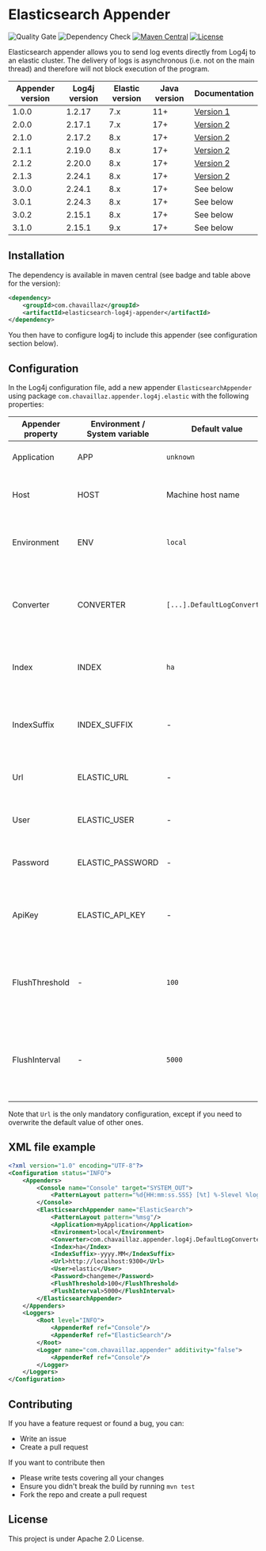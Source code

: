 # Elasticsearch Appender

[v1]: https://github.com/Chavaillaz/elasticsearch-log4j-appender/wiki/Appender-1.x-‐-Log4j-1.x
[v2]: https://github.com/Chavaillaz/elasticsearch-log4j-appender/wiki/Appender-2.x-‐-Log4j-2.x

![Quality Gate](https://github.com/chavaillaz/elasticsearch-log4j-appender/actions/workflows/sonarcloud.yml/badge.svg)
![Dependency Check](https://github.com/chavaillaz/elasticsearch-log4j-appender/actions/workflows/snyk.yml/badge.svg)
[![Maven Central](https://maven-badges.herokuapp.com/maven-central/com.chavaillaz/elasticsearch-log4j-appender/badge.svg)](https://maven-badges.herokuapp.com/maven-central/com.chavaillaz/elasticsearch-log4j-appender)
[![License](https://img.shields.io/badge/License-Apache%202.0-blue.svg)](https://opensource.org/licenses/Apache-2.0)

Elasticsearch appender allows you to send log events directly from Log4j to an elastic cluster. The delivery of logs is
asynchronous (i.e. not on the main thread) and therefore will not block execution of the program.

| Appender version | Log4j version | Elastic version | Java version | Documentation   |
|------------------|---------------|-----------------|--------------|-----------------|
| 1.0.0            | 1.2.17        | 7.x             | 11+          | [Version 1][v1] |
| 2.0.0            | 2.17.1        | 7.x             | 17+          | [Version 2][v2] |
| 2.1.0            | 2.17.2        | 8.x             | 17+          | [Version 2][v2] |
| 2.1.1            | 2.19.0        | 8.x             | 17+          | [Version 2][v2] |
| 2.1.2            | 2.20.0        | 8.x             | 17+          | [Version 2][v2] |
| 2.1.3            | 2.24.1        | 8.x             | 17+          | [Version 2][v2] |
| 3.0.0            | 2.24.1        | 8.x             | 17+          | See below       |
| 3.0.1            | 2.24.3        | 8.x             | 17+          | See below       |
| 3.0.2            | 2.15.1        | 8.x             | 17+          | See below       |
| 3.1.0            | 2.15.1        | 9.x             | 17+          | See below       |

## Installation

The dependency is available in maven central (see badge and table above for the version):

```xml
<dependency>
    <groupId>com.chavaillaz</groupId>
    <artifactId>elasticsearch-log4j-appender</artifactId>
</dependency>
```

You then have to configure log4j to include this appender (see configuration section below).

## Configuration

In the Log4j configuration file, add a new appender `ElasticsearchAppender` using package 
`com.chavaillaz.appender.log4j.elastic` with the following properties:

| Appender property | Environment / System variable | Default value               | Description                                                                                                                             |
|-------------------|-------------------------------|-----------------------------|-----------------------------------------------------------------------------------------------------------------------------------------|
| Application       | APP                           | `unknown`                   | The name of the application generating the logs.                                                                                        |
| Host              | HOST                          | Machine host name           | The name of the host on which the application is running.                                                                               |
| Environment       | ENV                           | `local`                     | The name of the environment in which the application is running.                                                                        |
| Converter         | CONVERTER                     | `[...].DefaultLogConverter` | The path of the class used to convert logging events into key/value documents to be stored.                                             |
| Index             | INDEX                         | `ha`                        | The name of the Elasticsearch index to which the documents are sent.                                                                    |
| IndexSuffix       | INDEX_SUFFIX                  | -                           | The suffix added to the index name (using current date) in a format pattern suitable for `DateTimeFormatter`.                           |
| Url               | ELASTIC_URL                   | -                           | The address of Elasticsearch in the format `scheme://host:port`.                                                                        |
| User              | ELASTIC_USER                  | -                           | The username to use as credentials to access Elasticsearch.                                                                             |
| Password          | ELASTIC_PASSWORD              | -                           | The password to use as credentials to access Elasticsearch.                                                                             |
| ApiKey            | ELASTIC_API_KEY               | -                           | The API key (already encoded) to use as credentials to access Elasticsearch.                                                            |
| FlushThreshold    | -                             | `100`                       | The threshold number of messages triggering the transmission of documents to the server.                                                |
| FlushInterval     | -                             | `5000`                      | The time (ms) between two automatic flushes, which are triggering the transmission of logs, even if not reaching the defined threshold. |

Note that `Url` is the only mandatory configuration, except if you need to overwrite the default value of other ones.

## XML file example

```xml
<?xml version="1.0" encoding="UTF-8"?>
<Configuration status="INFO">
    <Appenders>
        <Console name="Console" target="SYSTEM_OUT">
            <PatternLayout pattern="%d{HH:mm:ss.SSS} [%t] %-5level %logger{36} - %msg%n"/>
        </Console>
        <ElasticsearchAppender name="ElasticSearch">
            <PatternLayout pattern="%msg"/>
            <Application>myApplication</Application>
            <Environment>local</Environment>
            <Converter>com.chavaillaz.appender.log4j.DefaultLogConverter</Converter>
            <Index>ha</Index>
            <IndexSuffix>-yyyy.MM</IndexSuffix>
            <Url>http://localhost:9300</Url>
            <User>elastic</User>
            <Password>changeme</Password>
            <FlushThreshold>100</FlushThreshold>
            <FlushInterval>5000</FlushInterval>
        </ElasticsearchAppender>
    </Appenders>
    <Loggers>
        <Root level="INFO">
            <AppenderRef ref="Console"/>
            <AppenderRef ref="ElasticSearch"/>
        </Root>
        <Logger name="com.chavaillaz.appender" additivity="false">
            <AppenderRef ref="Console"/>
        </Logger>
    </Loggers>
</Configuration>
```

## Contributing

If you have a feature request or found a bug, you can:

- Write an issue
- Create a pull request

If you want to contribute then

- Please write tests covering all your changes
- Ensure you didn't break the build by running `mvn test`
- Fork the repo and create a pull request

## License

This project is under Apache 2.0 License.